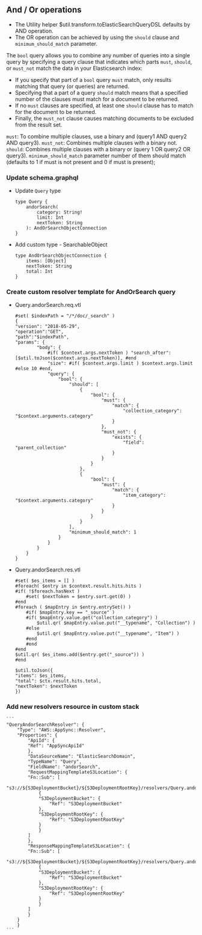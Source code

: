 ## And / Or operations

* The Utility helper $util.transform.toElasticSearchQueryDSL defaults by AND operation.
* The OR operation can be achieved by using the `should` clause and `minimum_should_match` parameter.

The `bool` query allows you to combine any number of queries into a single query by specifying a query clause that indicates which parts `must`, `should`, or `must_not` match the data in your Elasticsearch index:

* If you specify that part of a `bool` query `must` match, only results matching that query (or queries) are returned.
* Specifying that a part of a query `should` match means that a specified number of the clauses must match for a document to be returned.
* If no `must` clauses are specified, at least one `should` clause has to match for the document to be returned.
* Finally, the `must_not` clause causes matching documents to be excluded from the result set.

`must`: To combine multiple clauses, use a binary and (query1 AND query2 AND query3).
`must_not`: Combines multiple clauses with a binary not.
`should`: Combines multiple clauses with a binary or (query 1 OR query2 OR query3). `minimum_should_match` parameter number of them should match (defaults to 1 if must is not present and 0 if must is present);


### Update schema.graphql

* Update `Query` type
    ```
    type Query {
        andorSearch(
            category: String!
            limit: Int
            nextToken: String
        ): AndOrSearchObjectConnection
    }
    ```

* Add custom type - SearchableObject
    ```
    type AndOrSearchObjectConnection {
        items: [Object]
        nextToken: String
        total: Int
    }
    ```

### Create custom resolver template for AndOrSearch query

* Query.andorSearch.req.vtl
    ```
    #set( $indexPath = "/*/doc/_search" )
    {
    "version": "2018-05-29",
    "operation":"GET",
    "path":"$indexPath",
    "params": {
            "body": {
                #if( $context.args.nextToken ) "search_after": [$util.toJson($context.args.nextToken)], #end
                "size": #if( $context.args.limit ) $context.args.limit #else 10 #end,
                "query": {
                    "bool": {
                        "should": [
                            {
                                "bool": {
                                    "must": {
                                        "match": {
                                            "collection_category": "$context.arguments.category"
                                        }
                                    },
                                    "must_not": {
                                        "exists": {
                                            "field": "parent_collection"
                                        }
                                    }
                                }
                            },
                            {
                                "bool": {
                                    "must": {
                                        "match": {
                                            "item_category": "$context.arguments.category"
                                        }
                                    }
                                }
                            }
                        ],
                        "minimum_should_match": 1
                    }
                }
            }
        }
    }
    ```

* Query.andorSearch.res.vtl
    ```
    #set( $es_items = [] )
    #foreach( $entry in $context.result.hits.hits )
    #if( !$foreach.hasNext )
        #set( $nextToken = $entry.sort.get(0) )
    #end
    #foreach ( $mapEntry in $entry.entrySet() )
        #if( $mapEntry.key == "_source" )
        #if( $mapEntry.value.get("collection_category") )
            $util.qr( $mapEntry.value.put("__typename", "Collection") )
        #else
            $util.qr( $mapEntry.value.put("__typename", "Item") )
        #end
        #end
    #end
    $util.qr( $es_items.add($entry.get("_source")) )
    #end

    $util.toJson({
    "items": $es_items,
    "total": $ctx.result.hits.total,
    "nextToken": $nextToken
    })
    ```

### Add new resolvers resource in custom stack
    ```
    "QueryAndorSearchResolver": {
        "Type": "AWS::AppSync::Resolver",
        "Properties": {
            "ApiId": {
            "Ref": "AppSyncApiId"
            },
            "DataSourceName": "ElasticSearchDomain",
            "TypeName": "Query",
            "FieldName": "andorSearch",
            "RequestMappingTemplateS3Location": {
            "Fn::Sub": [
                "s3://${S3DeploymentBucket}/${S3DeploymentRootKey}/resolvers/Query.andorSearch.req.vtl",
                {
                "S3DeploymentBucket": {
                    "Ref": "S3DeploymentBucket"
                },
                "S3DeploymentRootKey": {
                    "Ref": "S3DeploymentRootKey"
                }
                }
            ]
            },
            "ResponseMappingTemplateS3Location": {
            "Fn::Sub": [
                "s3://${S3DeploymentBucket}/${S3DeploymentRootKey}/resolvers/Query.andorSearch.res.vtl",
                {
                "S3DeploymentBucket": {
                    "Ref": "S3DeploymentBucket"
                },
                "S3DeploymentRootKey": {
                    "Ref": "S3DeploymentRootKey"
                }
                }
            ]
            }
        }
        }
    ```